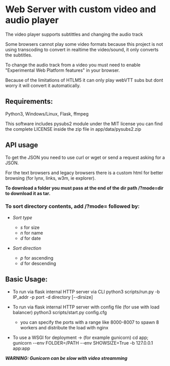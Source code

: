 # Web Server with custom video and audio player #


The video player supports subtittles and changing the audio track

Some browsers cannot play some video formats because this project is not using transcoding to convert in realtime the video/sound, it only converts the subtitles.

To change the audio track from a video you must need to enable "Experimental Web Platform features" in your browser.

Because of the limitations of HTLM5 it can only play webVTT subs but dont worry it will convert it automatically.


## Requirements: ##
 Python3, Windows/Linux, Flask, ffmpeg

 This software includes pysubs2 module under the MIT license
 you can find the complete LICENSE inside the zip file in app/data/pysubs2.zip


## API usage ##

To get the JSON you need to use curl or wget or send a request asking for a JSON.

For the text browsers and legacy browsers there is a custom html for better browsing (for lynx, links, w3m, ie explorer).

**To download a folder you must pass at the end of the dir path /?mode=dir to download it as tar.**

### To sort directory contents, add /?mode= followed by: ###

- *Sort type*
  - *s* for size
  - *n* for name
  - *d* for date

- *Sort direction*
  - *p* for ascending
  - *d* for descending


## Basic Usage: ##
  - To run via flask internal HTTP server via CLI
  python3 scripts/run.py -b IP_addr -p port -d directory [--dirsize]

  - To run via flask internal HTTP server with config file (for use with load balancer)
  python3 scripts/start.py config.cfg
    - you can specify the ports with a range like 8000-8007 to spawn 8 workers and distribute the load with nginx

  - To use a WSGI for deployment -> (for example gunicorn)
  cd app; gunicorn --env FOLDER=/PATH --env SHOWSIZE=True -b 127.0.0.1 app:app

  ***WARNING: Gunicorn can be slow with video streamming***

